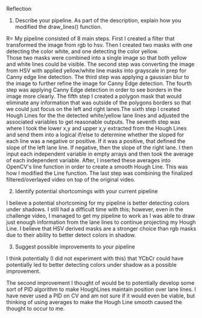 Reflection

1. Describe your pipeline. As part of the description, explain how you modified the draw_lines() function.

R= My pipeline consisted of 8 main steps.  First I created a filter that transformed the image from rgb to hsv. 
Then I created two masks with one detecting the color white, and one detecting the color yellow.  
Those two masks were combined into a single image so that both yellow and white lines could be visible.
The second step was converting the image from HSV with applied yellow/white line masks into grayscale in prep for Canny edge line detection.  The third step was applying a gaussian blur to the image to further refine the image for Canny Edge detection.
The fourth step was applying Canny Edge detection in order to see borders in the image more clearly.  The fifth step I created a polygon mask that would eliminate any information that was outside of the polygons borders so that we could just
focus on the left and right lanes.The sixth step I created Hough Lines for the the detected white/yellow lane lines and adjusted the 
associated variables to get reasonable outputs.  The seventh step was where I took the lower x,y and upper x,y extracted from the Hough 
Lines and send them into a logical if/else to determine whether the sloped for each line was a negative or positive.
If it was a positive, that defined the slope of the left lane line.  If negative, then the slope of the right lane.
I then input each independent variable in empty arrays and then took the average of each independent variable.  After, I inserted these averages into OpenCV's line function in order to create a smooth Hough Line.  This was how I modified the Line function.  The last step was combining the finalized filtered/overlayed video on top of the original video.

2. Identify potential shortcomings with your current pipeline

I believe a potential shortcoming for my pipeline is better detecting colors under shadows.  I still had a difficult time with this; however, even in the challenge video, I managed to get my pipeline to work as I was able to draw just enough information from the lane lines to continue projecting my Hough Line.  I believe that HSV derived masks are a stronger choice than rgb masks due to their ability to better detect colors in shadow.

3. Suggest possible improvements to your pipeline

I think potentially (I did not experiment with this) that YCbCr could have potentially led to better detecting colors under shadow as a possible improvement.  

The second improvement I thought of would be to potentially develop some sort of PID algorithm to make HoughLines maintain position over lane lines.  I have never used a PID on CV and am not sure if it would even be viable, but thinking of using averages to make the Hough Line smooth caused the thought to occur to me.
